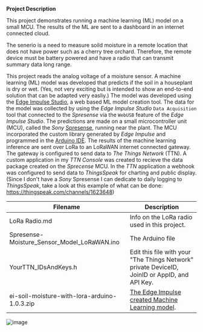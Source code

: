 **Project Description**

This project demonstrates running a machine learning (ML) model on a small MCU. The results of the ML are sent to a dashboard in an internet connected cloud.

The senerio is a need to measure soild moisture in a remote location that does not have power such as a cherry tree orchard. Therefore, the remote device must be battery powered and have a radio that can transmit summary data long range.

This project reads the analog voltage of a moisture sensor. A machine learning (ML) model was developed that predicts if the soil in a houseplant is dry or wet. (Yes, not very exciting but is intended to show an end-to-end solution that can be adapted very easliy.) The model was developed using the [Edge Impulse Studio](https://www.edgeimpulse.com/), a web based ML model creation tool. The data for the model was collected by using the *Edge Impulse Studio* `Data Acquisition` tool that connected to the *Spresense* via the `WebUSB` feature of the *Edge Impulse Studio*. The predictions are made on a small microcontroller unit (MCU), called the *Sony* [Spresense](https://developer.sony.com/develop/spresense/specifications), running near the plant. The MCU incorporated the custom library generated by *Edge Impulse* and programmed in the [Arduino IDE](https://www.arduino.cc/en/software).  The results of the machine learning inference are sent over LoRa to an LoRaWAN internet connected gateway.  The gateway is configured to send data to *The Things Network* (TTN). A custom application in my *TTN Console* was created to recieve the data package created on the *Sprecense* MCU. In the *TTN* application a webhook was configured to send data to *ThingsSpeak* for charting and public display. (Since I don't have a *Sony* Spresense I can dedicate to daily logging to *ThingsSpeak*, take a look at this example of what can be done: https://thingspeak.com/channels/1623648)

| Filename                                    | Description                                 |             
| ------------------------------------------- | ------------------------------------------- |
| LoRa Radio.md                               | Info on the LoRa radio used in this project.| 
| Spresense-Moisture_Sensor_Model_LoRaWAN.ino | The Arduino file |
| YourTTN_IDsAndKeys.h                        | Edit this file with your "The Things Network" private DeviceID, JoinID or AppID, and API Key.|
| ei-soil-moisture-with-lora-arduino-1.0.3.zip| [The Edge Impulse created Machine Learning model](https://studio.edgeimpulse.com/public/167207/latest).| 

![image](https://user-images.githubusercontent.com/92460732/207224619-3d6c33f8-2ee5-4db0-bd2e-2a648fe3ecfc.png)


